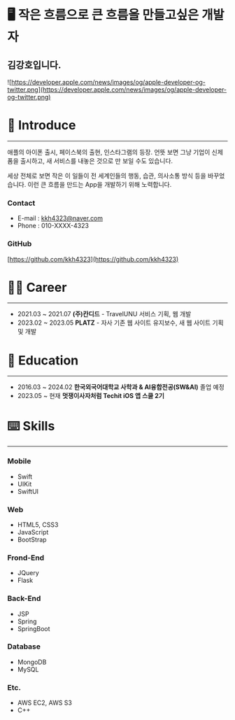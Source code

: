# 🖥️ 작은 흐름으로 큰 흐름을 만들고싶은 개발자

## 김강호입니다.

![https://developer.apple.com/news/images/og/apple-developer-og-twitter.png](https://developer.apple.com/news/images/og/apple-developer-og-twitter.png)

# 👋 Introduce

---

애플의 아이폰 출시, 페이스북의 출현, 인스타그램의 등장. 언뜻 보면 그냥 기업이 신제품을 출시하고, 새 서비스를 내놓은 것으로 만 보일 수도 있습니다.

세상 전체로 보면 작은 이 일들이 전 세계인들의 행동, 습관, 의사소통 방식 등을 바꾸었습니다. 이런 큰 흐름을 만드는 App을 개발하기 위해 노력합니다.

### Contact

- E-mail : kkh4323@naver.com
- Phone : 010-XXXX-4323

### GitHub

[https://github.com/kkh4323](https://github.com/kkh4323)

# 🧑‍💻 Career

---

- 2021.03 ~ 2021.07 **(주)칸디드** - TravelUNU 서비스 기획, 웹 개발
- 2023.02 ~ 2023.05 **PLATZ** - 자사 기존 웹 사이트 유지보수, 새 웹 사이트 기획 및 개발

# 📖 Education

---

- 2016.03 ~ 2024.02 **한국외국어대학교 사학과 & AI융합전공(SW&AI)** 졸업 예정
- 2023.05 ~ 현재 **멋쟁이사자처럼 Techit iOS 앱 스쿨 2기**

# ****⌨️**** Skills

---

### Mobile

- Swift
- UIKit
- SwiftUI

### Web

- HTML5, CSS3
- JavaScript
- BootStrap

### Frond-End

- JQuery
- Flask

### Back-End

- JSP
- Spring
- SpringBoot

### Database

- MongoDB
- MySQL

### Etc.

- AWS EC2, AWS S3
- C++
